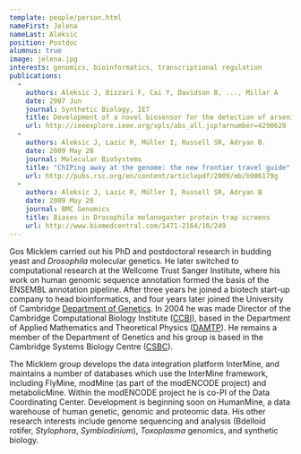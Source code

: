 ```yaml
---
template: people/person.html
nameFirst: Jelena
nameLast: Aleksic
position: Postdoc
alumnus: true
image: jelena.jpg
interests: genomics, bioinformatics, transcriptional regulation
publications:
  -
    authors: Aleksic J, Bizzari F, Cai Y, Davidson B, ..., Millar A
    date: 2007 Jun
    journal: Synthetic Biology, IET
    title: Development of a novel biosensor for the detection of arsenic in drinking water
    url: http://ieeexplore.ieee.org/xpls/abs_all.jsp?arnumber=4290629
  -
    authors: Aleksic J, Lazic R, Müller I, Russell SR, Adryan B.
    date: 2009 May 28
    journal: Molecular BioSystems
    title: "ChIPing away at the genome: the new frontier travel guide"
    url: http://pubs.rsc.org/en/content/articlepdf/2009/mb/b906179g
  -
    authors: Aleksic J, Lazic R, Müller I, Russell SR, Adryan B
    date: 2009 May 28
    journal: BMC Genomics
    title: Biases in Drosophila melanogaster protein trap screens
    url: http://www.biomedcentral.com/1471-2164/10/249
---
```

Gos Micklem carried out his PhD and postdoctoral research in budding yeast and *Drosophila* molecular genetics. He later switched to computational research at the Wellcome Trust Sanger Institute, where his work on human genomic sequence annotation formed the basis of the ENSEMBL annotation pipeline.  After three years he joined a biotech start-up company to head bioinformatics, and four years later joined the University of Cambridge [Department of Genetics](http://www.gen.cam.ac.uk).  In 2004 he was made Director of the Cambridge Computational Biology Institute ([CCBI](http://www.ccbi.cam.ac.uk)), based in the Department of Applied Mathematics and Theoretical Physics ([DAMTP](http://www.damtp.cam.ac.uk)).  He remains a member of the Department of Genetics and his group is based in the Cambridge Systems Biology Centre ([CSBC](http://www.sysbiol.cam.ac.uk/)).

The Micklem group develops the data integration platform InterMine, and maintains a number of databases which use the InterMine framework, including FlyMine, modMine (as part of the modENCODE project) and metabolicMine. Within the modENCODE project he is co-PI of the Data Coordinating Center. Development is beginning soon on HumanMine, a data warehouse of human genetic, genomic and proteomic data.  His other research interests include genome sequencing and analysis (Bdelloid rotifer, *Stylophora*, *Symbiodinium*), *Toxoplasma* genomics, and synthetic biology.

